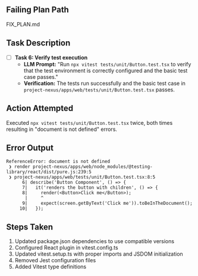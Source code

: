 ## Failing Plan Path
FIX_PLAN.md

## Task Description
- [ ] **Task 6: Verify test execution**
  - **LLM Prompt:** "Run `npx vitest tests/unit/Button.test.tsx` to verify that the test environment is correctly configured and the basic test case passes."
  - **Verification:** The tests run successfully and the basic test case in `project-nexus/apps/web/tests/unit/Button.test.tsx` passes.

## Action Attempted
Executed `npx vitest tests/unit/Button.test.tsx` twice, both times resulting in "document is not defined" errors.

## Error Output
```
ReferenceError: document is not defined
 ❯ render project-nexus/apps/web/node_modules/@testing-library/react/dist/pure.js:239:5
 ❯ project-nexus/apps/web/tests/unit/Button.test.tsx:8:5
      6| describe('Button Component', () => {
      7|   it('renders the button with children', () => {
      8|     render(<Button>Click me</Button>);
       |     ^
      9|     expect(screen.getByText('Click me')).toBeInTheDocument();
     10|   });
```

## Steps Taken
1. Updated package.json dependencies to use compatible versions
2. Configured React plugin in vitest.config.ts
3. Updated vitest.setup.ts with proper imports and JSDOM initialization
4. Removed Jest configuration files
5. Added Vitest type definitions